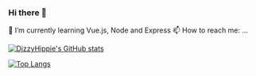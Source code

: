 ### Hi there 👋
 

🌱 I’m currently learning Vue.js, Node and Express
📫 How to reach me: ...


[![DizzyHippie's GitHub stats](https://github-readme-stats.vercel.app/api?username=dizzyhippie&show_icons=true&hide=issues&theme=dracula)](https://github.com/dizzyhippie/github-readme-stats)

[![Top Langs](https://github-readme-stats.vercel.app/api/top-langs/?username=dizzyhippie&layout=compact)](https://github.com/dizzyhippie/github-readme-stats)
